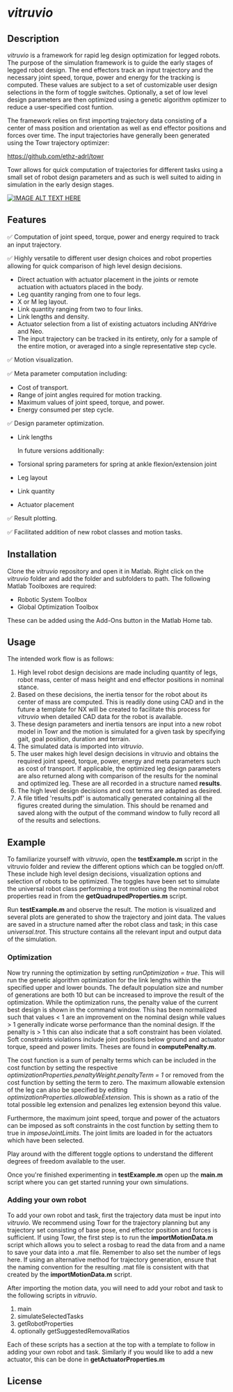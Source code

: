 # _vitruvio_

## Description

_vitruvio_ is a framework for rapid leg design optimization for legged robots. The purpose of the simulation framework is to guide the early stages of legged robot design. The end effectors track an input trajectory and the necessary joint speed, torque, power and energy for the tracking is computed. These values are subject to a set of customizable user design selections in the form of toggle switches. 
Optionally, a set of low level design parameters are then optimized using a genetic algorithm optimizer to reduce a user-specified cost funtion.

The framework relies on first importing trajectory data consisting of a center of mass position and orientation as well as end effector positions and forces over time. The input trajectories have generally been generated using the Towr trajectory optimizer: 

https://github.com/ethz-adrl/towr 

Towr allows for quick computation of trajectories for different tasks using a small set of robot design parameters and as such is well suited to aiding in simulation in the early design stages. 


[![IMAGE ALT TEXT HERE](https://img.youtube.com/vi/oqQyCcB4QVo/0.jpg)](https://www.youtube.com/watch?v=oqQyCcB4QVo)

## Features

:white_check_mark: Computation of joint speed, torque, power and energy required to track an input trajectory.

:white_check_mark: Highly versatile to different user design choices and robot properties allowing for quick comparison of high level design decisions.

   * Direct actuation with actuator placement in the joints or remote actuation with actuators placed in the body.
   * Leg quantity ranging from one to four legs.
   * X or M leg layout.
   * Link quantity ranging from two to four links.
   * Link lengths and density.
   * Actuator selection from a list of existing actuators including ANYdrive and Neo.
   * The input trajectory can be tracked in its entirety, only for a sample of the entire motion, or averaged into a single representative step cycle.

:white_check_mark: Motion visualization.

:white_check_mark: Meta parameter computation including:

   * Cost of transport.
   * Range of joint angles required for motion tracking.
   * Maximum values of joint speed, torque, and power.
   * Energy consumed per step cycle.

:white_check_mark: Design parameter optimization.

   * Link lengths
   
     In future versions additionally:
   
   * Torsional spring parameters for spring at ankle flexion/extension joint
   * Leg layout
   * Link quantity
   * Actuator placement

:white_check_mark: Result plotting.

:white_check_mark: Facilitated addition of new robot classes and motion tasks.


## Installation

Clone the _vitruvio_ repository and open it in Matlab. Right click on the _vitruvio_ folder and add the folder and subfolders to path. The following Matlab Toolboxes are required:

   * Robotic System Toolbox
   * Global Optimization Toolbox
   
These can be added using the Add-Ons button in the Matlab Home tab.

## Usage

The intended work flow is as follows:
   
   1. High level robot design decisions are made including quantity of legs, robot mass, center of mass height and end effector positions in nominal stance.
   2. Based on these decisions, the inertia tensor for the robot about its center of mass are computed. This is readily done using CAD and in the future a template for NX will be created to facilitate this process for _vitruvio_ when detailed CAD data for the robot is available.
   3. These design parameters and inertia tensors are input into a new robot model in Towr and the motion is simulated for a given task by specifying gait, goal position, duration and terrain.
   4. The simulated data is imported into _vitruvio_.
   5. The user makes high level design decisions in vitruvio and obtains the required joint speed, torque, power, energy and meta parameters such as cost of transport. If applicable, the optimized leg design parameters are also returned along with comparison of the results for the nominal and optimized leg. These are all recorded in a structure named __results__.
   6. The high level design decisions and cost terms are adapted as desired.
   7. A file titled 'results.pdf' is automatically generated containing all the figures created during the simulation. This should be renamed and saved along with the output of the command window to fully record all of the results and selections.

## Example

To familiarize yourself with _vitruvio_, open the __testExample.m__ script in the vitruvio folder and review the different options which can be toggled on/off. These include high level design decisions, visualization options and selection of robots to be optimized. 
The toggles have been set to simulate the universal robot class performing a trot motion using the nominal robot properties read in from the __getQuadrupedProperties.m__ script. 

Run __testExample.m__ and observe the result. The motion is visualized and several plots are generated to show the trajectory and joint data. The values are saved in a structure named after the robot class and task; in this case _universal.trot_. This structure contains all the relevant input and output data of the simulation.

### Optimization 

Now try running the optimization by setting _runOptimization = true_. This will run the genetic algorithm optimization for the link lengths within the specified upper and lower bounds. The default population size and number of generations are both 10 but can be increased to improve the result of the optimization. While the optimization runs, the penalty value of the current best design is shown in the command window. This has been normalized such that values < 1 are an improvement on the nominal design while values > 1 generally indicate worse performance than the nominal design. If the penalty is > 1 this can also indicate that a soft constraint has been violated. Soft constraints violations include joint positions below ground and actuator torque, speed and power limits. Theses are found in __computePenalty.m__.

The cost function is a sum of penalty terms which can be included in the cost function by setting the respective _optimizationProperties.penaltyWeight.penaltyTerm = 1_ or removed from the cost function by setting the term to zero. The maximum allowable extension of the leg can also be specified by editing _optimizationProperties.allowableExtension_. This is shown as a ratio of the total possible leg extension and penalizes leg extension beyond this value.

Furthermore, the maximum joint speed, torque and power of the actuators can be imposed as soft constraints in the cost function by setting them to true in _imposeJointLimits_. The joint limits are loaded in for the actuators which have been selected.

Play around with the different toggle options to understand the different degrees of freedom available to the user.

Once you're finished experimenting in __testExample.m__ open up the __main.m__ script where you can get started running your own simulations.

### Adding your own robot 

To add your own robot and task, first the trajectory data must be input into _vitruvio_. We recommend using Towr for the trajectory planning but any trajectory set consisting of base pose, end effector position and forces is sufficient. If using Towr, the first step is to run the __importMotionData.m__ script which allows you to select a rosbag to read the data from and a name to save your data into a .mat file. Remember to also set the number of legs here.
If using an alternative method for trajectory generation, ensure that the naming convention for the resulting .mat file is consistent with that created by the __importMotionData.m__ script.


After importing the motion data, you will need to add your robot and task to the following scripts in _vitruvio_.

   1. main
   2. simulateSelectedTasks
   3. getRobotProperties
   4. optionally getSuggestedRemovalRatios 
   
Each of these scripts has a section at the top with a template to follow in adding your own robot and task. Similarly if you would like to add a new actuator, this can be done in __getActuatorProperties.m__ 

## License